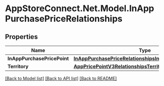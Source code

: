 # AppStoreConnect.Net.Model.InAppPurchasePriceRelationships

## Properties

Name | Type | Description | Notes
------------ | ------------- | ------------- | -------------
**InAppPurchasePricePoint** | [**InAppPurchasePriceRelationshipsInAppPurchasePricePoint**](InAppPurchasePriceRelationshipsInAppPurchasePricePoint.md) |  | [optional] 
**Territory** | [**AppPricePointV3RelationshipsTerritory**](AppPricePointV3RelationshipsTerritory.md) |  | [optional] 

[[Back to Model list]](../README.md#documentation-for-models) [[Back to API list]](../README.md#documentation-for-api-endpoints) [[Back to README]](../README.md)

